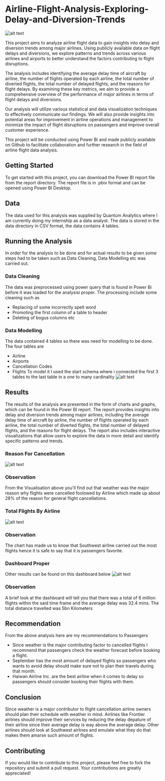 # Airline-Flight-Analysis-Exploring-Delay-and-Diversion-Trends
![alt text](download.jfif "Airline Analysis")


This project aims to analyze airline flight data to gain insights into delay and diversion trends among major airlines. Using publicly available data on flight delays and diversions, we explore patterns and trends across various airlines and airports to better understand the factors contributing to flight disruptions.

The analysis includes identifying the average delay time of aircraft by airline, the number of flights operated by each airline, the total number of diverted flights, the total number of delayed flights, and the reasons for flight delays. By examining these key metrics, we aim to provide a comprehensive overview of the performance of major airlines in terms of flight delays and diversions.

Our analysis will utilize various statistical and data visualization techniques to effectively communicate our findings. We will also provide insights into potential areas for improvement in airline operations and management to minimize the impact of flight disruptions on passengers and improve overall customer experience.

This project will be conducted using Power Bi and made publicly available on Github to facilitate collaboration and further research in the field of airline flight data analysis.

## Getting Started
To get started with this project, you can download the Power BI report file from the report directory. The report file is in .pbix format and can be opened using Power BI Desktop.

## Data
The data used for this analysis was supplied by Quantum Analytics where I am currently doing my internship as a data analyst. The data is stored in the data directory in CSV format, the data contains 4 tables.

## Running the Analysis
In order for the analysis to be done and for actual results to be given some steps had to be taken such as Data Cleaning, Data Modelling etc was carried out.
### Data Cleaning
The data was preprocessed using power query that is found in Power Bi before it was loaded for the analysisi proper. 
The processing include some cleaning such as
- Replacing of some incorrectly spelt word
- Promoting the first column of a table to header
- Deleting of bogus columns etc
### Data Modelling
The data contained 4 tables so there was need for modelling to be done. The four tables are
- Airline
- Airports
- Cancellation Codes
- Flights
To model it I used the start schema where i connected the first 3 tables to the last table in a one to many cardinality
![alt text](Modelling.jpg "Airline Analysis")

## Results
The results of the analysis are presented in the form of charts and graphs, which can be found in the Power BI report. The report provides insights into delay and diversion trends among major airlines, including the average delay time of aircraft by airline, the number of flights operated by each airline, the total number of diverted flights, the total number of delayed flights, and the reasons for flight delays. The report also includes interactive visualizations that allow users to explore the data in more detail and identify specific patterns and trends.
### Reason For Cancellation
![alt text](https://github.com/DoziemMetrics/Airline-Flight-Analysis-Exploring-Delay-and-Diversion-Trends/blob/main/Reason%20For%20Cancellation.jpg "Airline Analysis")
### Observation
From the Visualisation above you'll find out that weather was the major reason why flights were cancelled foolowed by Airline which made up about 28% of the reason for general flight cancellations.

### Total Flights By Airline
![alt text](https://github.com/DoziemMetrics/Airline-Flight-Analysis-Exploring-Delay-and-Diversion-Trends/blob/main/Total%20Flights%20By%20Airport.jpg "Airline Analysis")
### Observation
The chart has made us to know that Southwest airline carried out the most flights hence it is safe to say that it is passengers favorite.

### Dashboard Proper
Other results can be found on this dashboard below
![alt text](https://github.com/DoziemMetrics/Airline-Flight-Analysis-Exploring-Delay-and-Diversion-Trends/blob/main/Airline%20Dashboard.jpg "Dashboard")
### Observation
A brief look at the dashboard will tell you that there was a total of 6 million flights within the said time frame and the average delay was 32.4 mins.
The total distance travelled was 5bn Kilometers

## Recommendation
From the above analysis here are my recommendations to Passengers
- Since weather is the major contributing factor to cancelled flights I recommend that passengers check the weather forecast before booking a flight.
- September has the most amount of delayed flights so passengers who wants to avoid delay should make sure not to plan their travels during that month.
- Haiwan Airline Inc. are the best airline when it comes to delay so passengers should consider booking their flights with them.

## Conclusion
Since weather is a major contributor to flight cancellation airline owners should plan their schedule with weather in mind. Airlines like Frontier airlines should improve their services by reducing the delay depature of their airline since their average delay is way above the average delay. Other airlines should look at Southwest airlines and emulate what they do that makes them amarse such amount of flights.

## Contributing
If you would like to contribute to this project, please feel free to fork the repository and submit a pull request. Your contributions are greatly appreciated!


